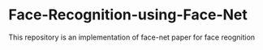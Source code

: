 # Face-Recognition-using-Face-Net
 This repository is an implementation of face-net paper for face reognition
